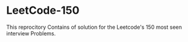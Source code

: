 # LeetCode-150

This reprocitory Contains of solution for the Leetcode's 150 most seen interview Problems.
